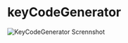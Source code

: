 # keyCodeGenerator
![KeyCodeGenerator Scrennshot](https://user-images.githubusercontent.com/106494326/199866057-cc7eba6c-a347-4ffd-90df-885fa746ece9.png)
